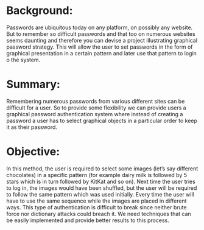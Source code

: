# Background: 
Passwords are ubiquitous today on any platform, on possibly any website. But to remember so difficult passwords and that too on numerous websites seems daunting and therefore you can devise a project illustrating graphical password strategy. This will allow the user to set passwords in the form of graphical presentation in a certain pattern and later use that pattern to login o the system.
# Summary: 
Remembering numerous passwords from various different sites can be difficult for a user. So to provide some flexibility we can provide users a graphical password authentication system where instead of creating a password a user has to select graphical objects in a particular order to keep it as their password. 
# Objective:
In this method, the user is required to select some images (let’s say different chocolates) in a specific pattern (for example dairy milk is followed by 5 stars which is in turn followed by KitKat and so on). Next time the user tries to log in, the images would have been shuffled, but the user will be required to follow the same pattern which was used initially. Every time the user will have to use the same sequence while the images are placed in different ways. This type of authentication is difficult to break since neither brute force nor dictionary attacks could breach it. We need techniques that can be easily implemented and provide better results to this process.
